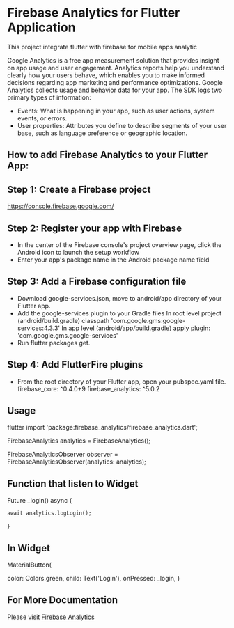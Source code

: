 # Firebase Analytics for Flutter Application

This project integrate flutter with firebase for mobile apps analytic

Google Analytics is a free app measurement solution that provides insight on app usage and user engagement.
Analytics reports help you understand clearly how your users behave, which enables you to make informed decisions regarding app marketing and performance optimizations.
Google Analytics collects usage and behavior data for your app. The SDK logs two primary types of information:
- Events: What is happening in your app, such as user actions, system events, or errors.
- User properties: Attributes you define to describe segments of your user base, such as language preference or geographic location.

## How to add Firebase Analytics to your Flutter App:

## Step 1: Create a Firebase project 
https://console.firebase.google.com/

## Step 2: Register your app with Firebase
- In the center of the Firebase console's project overview page, click the Android icon to launch the setup workflow
- Enter your app's package name in the Android package name field

## Step 3: Add a Firebase configuration file
- Download google-services.json, move to android/app directory of your Flutter app.
- Add the google-services plugin to your Gradle files
  In root level project (android/build.gradle)
    classpath 'com.google.gms:google-services:4.3.3'
  In app level (android/app/build.gradle)
    apply plugin: 'com.google.gms.google-services' 
- Run flutter packages get.

## Step 4: Add FlutterFire plugins
- From the root directory of your Flutter app, open your pubspec.yaml file.
	firebase_core: ^0.4.0+9
	firebase_analytics: ^5.0.2

## Usage
flutter
import 'package:firebase_analytics/firebase_analytics.dart';

FirebaseAnalytics analytics = FirebaseAnalytics();

FirebaseAnalyticsObserver observer = FirebaseAnalyticsObserver(analytics: analytics);

## Function that listen to Widget 
Future<void> _login() async {
	
    await analytics.logLogin();
}

## In Widget 
MaterialButton(

   color: Colors.green,
   child: Text('Login'),
   onPressed: _login,
)


## For More Documentation
Please visit [Firebase Analytics](https://firebase.google.com/docs/analytics)
